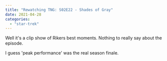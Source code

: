 ```yaml
---
title: "Rewatching TNG: S02E22 - Shades of Gray"
date: 2021-04-28
categories:
  - "star-trek"
---
```


Well it's a clip show of Rikers best moments. Nothing to really say about the episode.

I guess 'peak performance' was the real season finale.
